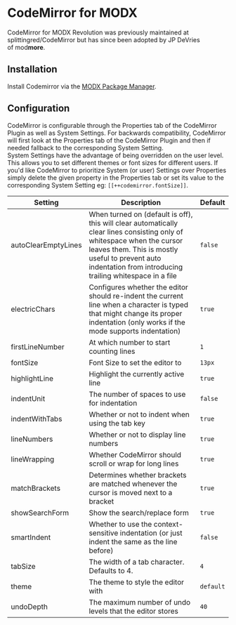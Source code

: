 # CodeMirror for MODX

CodeMirror for MODX&nbsp;Revolution was previously maintained at splittingred/CodeMirror but has since been adopted by JP&nbsp;DeVries of&nbsp;mod<b>more</b>.

## Installation
Install Codemirror via the [MODX&nbsp;Package&nbsp;Manager](http://modx.com/extras/package/codemirror).

## Configuration
CodeMirror is configurable through the Properties tab of the CodeMirror Plugin as well as System Settings. For backwards compatibility, CodeMirror will first look at the Properties tab of the CodeMirror Plugin and then if needed fallback to the corresponding System&nbsp;Setting.  
System Settings have the advantage of being overridden on the user level. This allows you to set different themes or font sizes for different users. If you'd like CodeMirror to prioritize System (or user) Settings over Properties simply delete the given property in the Properties tab or set its value to the corresponding System Setting eg:&nbsp;`[[++codemirror.fontSize]]`.

| Setting  | Description | Default |
| ------------- | ------------- | ------------- |
| autoClearEmptyLines  | When turned on (default is off), this will clear automatically clear lines consisting only of whitespace when the cursor leaves them. This is mostly useful to prevent auto indentation from introducing trailing whitespace in a file  | `false`
| electricChars  | Configures whether the editor should re-indent the current line when a character is typed that might change its proper indentation (only works if the mode supports indentation)  | `true`
| firstLineNumber  | At which number to start counting lines  | `1`
| fontSize  | Font Size to set the editor to  | `13px`
| highlightLine  | Highlight the currently active line  | `true`
| indentUnit  | The number of spaces to use for indentation  | `false`
| indentWithTabs  | Whether or not to indent when using the tab key  | `true`
| lineNumbers  | Whether or not to display line numbers  | `true`
| lineWrapping  | Whether CodeMirror should scroll or wrap for long lines  | `true`
| matchBrackets  | Determines whether brackets are matched whenever the cursor is moved next to a bracket  | `true`
| showSearchForm  | Show the search/replace form  | `true`
| smartIndent  | Whether to use the context-sensitive indentation (or just indent the same as the line before)  | `false`
| tabSize  | The width of a tab character. Defaults to 4.  | `4`
| theme  | The theme to style the editor with  | `default`
| undoDepth  | The maximum number of undo levels that the editor stores  | `40`

